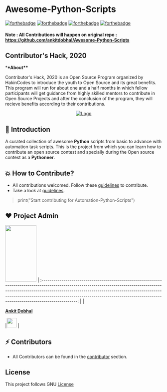 # Awesome-Python-Scripts

[![forthebadge](https://forthebadge.com/images/badges/built-by-developers.svg)](https://forthebadge.com)
[![forthebadge](https://forthebadge.com/images/badges/built-with-swag.svg)](https://forthebadge.com)
[![forthebadge](https://forthebadge.com/images/badges/built-with-love.svg)](https://forthebadge.com)
[![forthebadge](https://forthebadge.com/images/badges/made-with-python.svg)](https://forthebadge.com)

#### Note : All Contributions will happen on original repo : https://github.com/ankitdobhal/Awesome-Python-Scripts

## Contributor's Hack, 2020

\***\*About\*\***

Contributor's Hack, 2020 is an Open Source Program organized by HakinCodes to
introduce the youth to Open Source and its great benefits. This program will run
for about one and a half months in which fellow participants will get guidance
from highly skilled mentors to contribute in Open Source Projects and after the
conclusion of the program, they will recieve benefits according to their
contributions.

<p align="center">
  <a href="https://hakincodes.tech/">
    <img src="https://dev-to-uploads.s3.amazonaws.com/i/l03dhrni2dxfgi67hx78.jpeg" alt="Logo">
  </a>

## 📌 Introduction

A curated collection of awesome **Python** scripts from basic to advance with
automation task scripts. This is the project from which you can learn how to
contribute an open source contest and specially during the Open source contest
as a **Pythoneer**.

## 💥 How to Contribute?

- All contributions welcomed. Follow these [guidelines](Contribution.md) to
  contribute.
- Take a look at [guidelines](Contribution.md).

> print("Start contributing for Automation-Python-Scripts")

## ❤️ Project Admin

<a href="https://github.com/ankitdobhal"><img src="https://dev-to-uploads.s3.amazonaws.com/i/mw6tlz9b69yt7rif5fh6.png" width=100px height=180px /></a>
|
:------------------------------------------------------------------------------------------------------------------------------------------------------------------------------------------------------------------------------------------------------------------------------------------------------------------------------------------:
| |

**[Ankit Dobhal](https://www.linkedin.com/in/ankit-dobhal-aa237015b/)**

|<a href="https://www.linkedin.com/in/ankit-dobhal-aa237015b/"><img src="https://mpng.subpng.com/20180324/vhe/kisspng-linkedin-computer-icons-logo-social-networking-ser-facebook-5ab6ebfe5f5397.2333748215219374063905.jpg" width="32px" height="30px"></a>
|

## ⚡ Contributors

- All Contributors can be found in the
  [contributor](https://github.com/ankitdobhal/Awesome-Python-Scripts/graphs/contributors)
  section.

## License

This project follows GNU [License](LICENSE)

